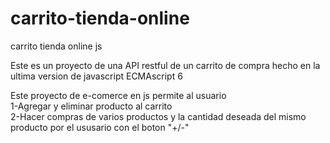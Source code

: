 # carrito-tienda-online
carrito tienda online js

Este  es un proyecto de una API restful de un carrito de compra hecho en la ultima version de javascript ECMAscript 6

Este proyecto de e-comerce en js permite al usuario<br>
1-Agregar y eliminar producto al carrito<br>
2-Hacer compras de varios productos y la cantidad deseada del mismo producto por el ususario con el boton "+/-"


